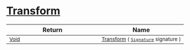 # [Transform](./ComponentSorter-100663517.md)



| Return | Name | 
| --- | --- | 
| <sub>[Void](https://docs.microsoft.com/en-us/dotnet/api/System.Void)</sub><img width=200/>| <sub>[Transform](./ComponentSorter-100663517.md) ( [`Signature`](./../../Signature.md) signature )</sub>| <br>


